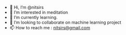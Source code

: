 - 👋 Hi, I’m @nitsirs
- 👀 I’m interested in meditation
- 🌱 I’m currently learning.
- 💞️ I’m looking to collaborate on machine learning project
- 📫 How to reach me : nitsirs@gmail.com

<!---
nitsirs/nitsirs is a ✨ special ✨ repository because its `README.md` (this file) appears on your GitHub profile.
You can click the Preview link to take a look at your changes.
--->
